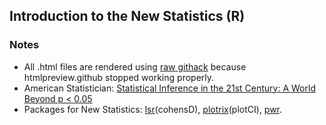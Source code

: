 ## Introduction to the New Statistics (R)

### Notes
- All .html files are rendered using [raw githack](https://raw.githack.com) because htmlpreview.github stopped working properly.
- American Statistician: [Statistical Inference in the 21st Century: A World Beyond p < 0.05](https://www.tandfonline.com/toc/utas20/73/sup1?nav=tocList)
- Packages for New Statistics: [lsr](https://www.rdocumentation.org/packages/lsr/versions/0.1.1)(cohensD), [plotrix](https://rdrr.io/cran/plotrix/man/plotCI.html)(plotCI), [pwr](https://cran.r-project.org/web/packages/pwr/vignettes/pwr-vignette.html).
